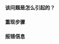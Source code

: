 <!--
    1.我已阅读 [Snippet主题README.md文档] 及常见问题。
    2.已搜索过相关[Issues]并无解决方案。
-->

### 该问题是怎么引起的？



### 重现步骤



### 报错信息

